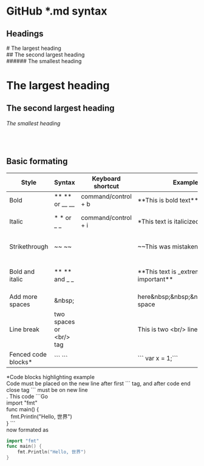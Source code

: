 # GitHub *.md syntax  
 
## Headings
\# The largest heading <br/>
\#\# The second largest heading <br/>
\#\#\#\#\#\# The smallest heading <br/>

# The largest heading
## The second largest heading
###### The smallest heading
<br/>

## Basic formating  

Style              |	Syntax         | Keyboard shortcut   | Example                                      | Output
------------------ |--------------- | ------------------- | -------------------------------------------- | -------
Bold               | ** ** or __ __ | command/control + b | \*\*This is bold text\*\*                    | **This is bold text** 
Italic             | * * or _ _     | command/control + i | \*This text is italicized\*                  | *This text is italicized*
Strikethrough      | ~~ ~~          |                     | \~\~This was mistaken text\~\~               | ~~This was mistaken text~~ 
Bold and italic    | ** ** and _ _  |                     | \*\*This text is \_extremely\_ important\*\* | **This text is _extremely_ important**
Add more spaces    | \&nbsp\;       |                     |here\&nbsp\;\&nbsp\;\&nbsp\;\&nbsp\;4 space | here&nbsp;&nbsp;&nbsp;&nbsp;4 space
Line break         | two spaces or \<br\/\> tag |         | This is two \<br\/\> line text               | This is two <br/> line text
Fenced code blocks\*| \`\`\` \`\`\`  |                     | \`\`\` var x = 1;\`\`\`                      |  ``` var x = 1;```

\*Code blocks highlighting example <br/>
Code must be placed on the new line after first \`\`\` tag, and after code end close tag \`\`\` must be on new line <br/>.
This code
\`\`\`Go <br/>
import "fmt" <br/>
func main() { <br/>
&nbsp;&nbsp; fmt.Println("Hello, 世界") <br/>
}
\`\`\` <br/>
now formated as <br/>
```go
import "fmt"
func main() {
    fmt.Println("Hello, 世界")
}
```
